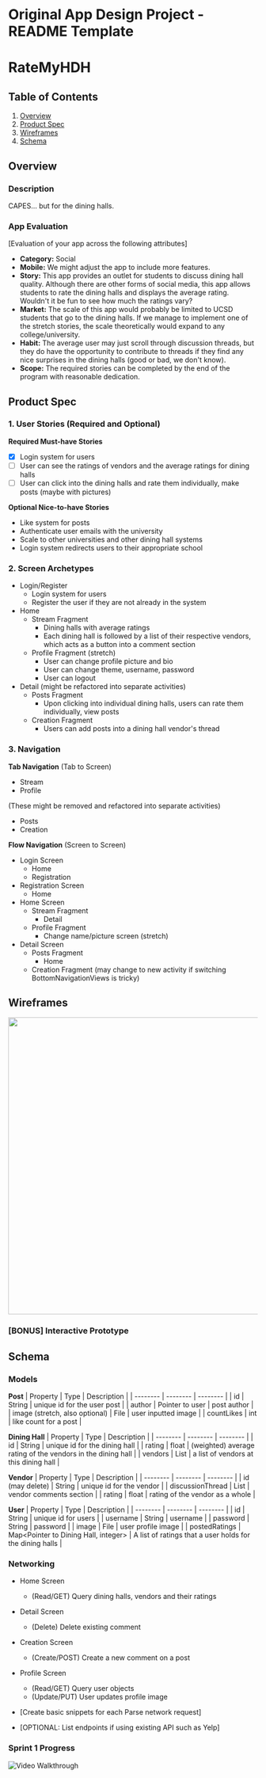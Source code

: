 Original App Design Project - README Template
===

# RateMyHDH

## Table of Contents
1. [Overview](#Overview)
1. [Product Spec](#Product-Spec)
1. [Wireframes](#Wireframes)
2. [Schema](#Schema)

## Overview
### Description
CAPES... but for the dining halls.

### App Evaluation
[Evaluation of your app across the following attributes]
- **Category:** Social
- **Mobile:** We might adjust the app to include more features.
- **Story:** This app provides an outlet for students to discuss dining hall quality. Although there are other forms of social media, this app allows students to rate the dining halls and displays the average rating. Wouldn't it be fun to see how much the ratings vary?
- **Market:** The scale of this app would probably be limited to UCSD students that go to the dining halls. If we manage to implement one of the stretch stories, the scale theoretically would expand to any college/university.
- **Habit:** The average user may just scroll through discussion threads, but they do have the opportunity to contribute to threads if they find any nice surprises in the dining halls (good or bad, we don't know).
- **Scope:** The required stories can be completed by the end of the program with reasonable dedication.

## Product Spec

### 1. User Stories (Required and Optional)

**Required Must-have Stories**

- [X] Login system for users
- [ ] User can see the ratings of vendors and the average ratings for dining halls
- [ ] User can click into the dining halls and rate them individually, make posts (maybe with pictures)

**Optional Nice-to-have Stories**

* Like system for posts
* Authenticate user emails with the university
* Scale to other universities and other dining hall systems
* Login system redirects users to their appropriate school

### 2. Screen Archetypes

* Login/Register
   * Login system for users
   * Register the user if they are not already in the system
* Home
    * Stream Fragment
       * Dining halls with average ratings
       * Each dining hall is followed by a list of their respective vendors, which acts as a button into a comment section
    * Profile Fragment (stretch)
        * User can change profile picture and bio
        * User can change theme, username, password
        * User can logout
* Detail (might be refactored into separate activities)
    * Posts Fragment
        * Upon clicking into individual dining halls, users can rate them individually, view posts
    * Creation Fragment
        * Users can add posts into a dining hall vendor's thread

### 3. Navigation

**Tab Navigation** (Tab to Screen)

* Stream
* Profile

(These might be removed and refactored into separate activities)
* Posts
* Creation

**Flow Navigation** (Screen to Screen)

* Login Screen
    * Home
    * Registration
* Registration Screen
    * Home
* Home Screen
    * Stream Fragment
        * Detail
    * Profile Fragment
        * Change name/picture screen (stretch)
* Detail Screen
    * Posts Fragment
        * Home
    * Creation Fragment (may change to new activity if switching BottomNavigationViews is tricky)

## Wireframes
<img src="unknown.png" width=600>

### [BONUS] Interactive Prototype

## Schema
### Models

**Post**
| Property | Type  | Description |
| -------- | -------- | -------- |
| id       | String   | unique id for the user post |
| author   | Pointer to user | post author |
| image (stretch, also optional) | File | user inputted image |
| countLikes | int    | like count for a post |

**Dining Hall**
| Property | Type  | Description |
| -------- | -------- | -------- |
| id | String | unique id for the dining hall |
| rating   | float  | (weighted) average rating of the vendors in the dining hall |
| vendors  | List<Pointer to Vendor> | a list of vendors at this dining hall |

**Vendor**
| Property | Type  | Description |
| -------- | -------- | -------- |
| id (may delete) | String | unique id for the vendor |
| discussionThread | List<Post> | vendor comments section |
| rating   | float  | rating of the vendor as a whole |

**User**
| Property | Type  | Description |
| -------- | -------- | -------- |
| id | String | unique id for users |
| username | String | username |
| password | String | password |
| image | File | user profile image |
| postedRatings | Map<Pointer to Dining Hall, integer> | A list of ratings that a user holds for the dining halls |

### Networking
- Home Screen
    - (Read/GET) Query dining halls, vendors and their ratings
- Detail Screen
    - (Delete) Delete existing comment
- Creation Screen
    - (Create/POST) Create a new comment on a post
- Profile Screen
    - (Read/GET) Query user objects
    - (Update/PUT) User updates profile image

- [Create basic snippets for each Parse network request]
- [OPTIONAL: List endpoints if using existing API such as Yelp]

### Sprint 1 Progress
<img src='Sprint1Walkthrough.gif' title='Sprint1 Walkthrough' width='' alt='Video Walkthrough' />

